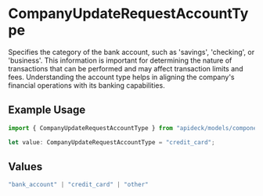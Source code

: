 # CompanyUpdateRequestAccountType

Specifies the category of the bank account, such as 'savings', 'checking', or 'business'. This information is important for determining the nature of transactions that can be performed and may affect transaction limits and fees. Understanding the account type helps in aligning the company's financial operations with its banking capabilities.

## Example Usage

```typescript
import { CompanyUpdateRequestAccountType } from "apideck/models/components";

let value: CompanyUpdateRequestAccountType = "credit_card";
```

## Values

```typescript
"bank_account" | "credit_card" | "other"
```